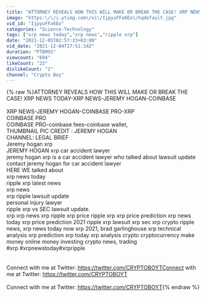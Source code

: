 ```yaml
---
title: "ATTORNEY REVEALS HOW THIS WILL MAKE OR BREAK THE CASE! XRP NEWS TODAY-XRP NEWS-JEREMY HOGAN-COINBASE"
image: "https:\/\/i.ytimg.com\/vi\/IjpyuFFa6Eo\/hqdefault.jpg"
vid_id: "IjpyuFFa6Eo"
categories: "Science-Technology"
tags: ["xrp news today","xrp news","ripple xrp"]
date: "2021-12-05T02:57:33+03:00"
vid_date: "2021-12-04T17:51:14Z"
duration: "PT8M5S"
viewcount: "694"
likeCount: "22"
dislikeCount: "2"
channel: "Crypto Boy"
---
```

{% raw %}ATTORNEY REVEALS HOW THIS WILL MAKE OR BREAK THE CASE! XRP NEWS TODAY-XRP NEWS-JEREMY HOGAN-COINBASE<br /><br />XRP NEWS-JEREMY HOGAN-COINBASE PRO-XRP<br />COINBASE PRO<br />COINBASE PRO-coinbase fees-coinbase wallet,<br />THUMBNAIL PIC CREDIT : JEREMY HOGAN<br />CHANNEL: LEGAL BRIEF<br />Jeremy hogan xrp<br />JEREMY HOGAN xrp car accident lawyer<br />jeremy hogan xrp is a car accident lawyer who talked about lawsuit update<br />contact jeremy hogan for car accident lawyer<br /> HERE WE talked about<br />xrp news today<br />ripple xrp latest news<br />xrp news<br />xrp ripple lawsuit update<br />personal injury lawyer<br />ripple xrp vs SEC lawsuit update.<br /> xrp xrp news xrp ripple xrp price ripple xrp xrp price prediction xrp news today xrp price prediction 2021 ripple xrp lawsuit xrp sec xrp crypto ripple news, xrp news today now xrp 2021, brad garlinghouse xrp technical analysis xrp prediction xrp today xrp analysis crypto cryptocurrency make money online money investing crypto news, trading <br />#xrp​​​​​​​​​​​​​ #xrpnewstoday​​​​​​​​​​​​​ #xrpripple​​​​​​​​​​​​​<br /><br /><br />Connect with me at Twitter: <a rel="nofollow" target="blank" href="https://twitter.com/CRYPTOBOYTConnect">https://twitter.com/CRYPTOBOYTConnect</a> with me at Twitter: <a rel="nofollow" target="blank" href="https://twitter.com/CRYPTOBOYT">https://twitter.com/CRYPTOBOYT</a><br /><br />Connect with me at Twitter: <a rel="nofollow" target="blank" href="https://twitter.com/CRYPTOBOYT">https://twitter.com/CRYPTOBOYT</a>{% endraw %}
